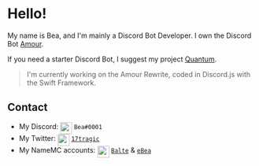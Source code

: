 # Hello!

My name is Bea, and I'm mainly a Discord Bot Developer. I own the Discord Bot [Amour](https://amourbot.com).

 
If you need a starter Discord Bot, I suggest my project [Quantum](https://github.com/beasleeps/quantumbot).

> I'm currently working on the Amour Rewrite, coded in Discord.js with the Swift Framework.

## Contact

- My Discord: <img src="https://raw.githubusercontent.com/beasleeps/beasleeps/master/discord.svg" width="24px" align="top"> `Bea#0001`
- My Twitter: <img src="https://raw.githubusercontent.com/beasleeps/beasleeps/master/twitter.svg" width="24px" align="top"> [`17tragic`](https://twitter.com/17tragic)
- My NameMC accounts: <img src="https://raw.githubusercontent.com/beasleeps/beasleeps/master/namemclogo.svg" width="24px" align="top"> [`Balte`](https://namemc.com/Balte.2) & [`eBea`](https://namemc.com/eBea.3)

